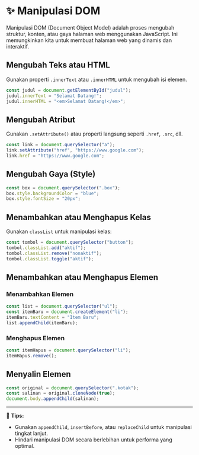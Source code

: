 # ✨ Manipulasi DOM

Manipulasi DOM (Document Object Model) adalah proses mengubah struktur, konten, atau gaya halaman web menggunakan JavaScript. Ini memungkinkan kita untuk membuat halaman web yang dinamis dan interaktif.

## Mengubah Teks atau HTML

Gunakan properti `.innerText` atau `.innerHTML` untuk mengubah isi elemen.

```javascript
const judul = document.getElementById("judul");
judul.innerText = "Selamat Datang!";
judul.innerHTML = "<em>Selamat Datang!</em>";
````

## Mengubah Atribut

Gunakan `.setAttribute()` atau properti langsung seperti `.href`, `.src`, dll.

```javascript
const link = document.querySelector("a");
link.setAttribute("href", "https://www.google.com");
link.href = "https://www.google.com";
```

## Mengubah Gaya (Style)

```javascript
const box = document.querySelector(".box");
box.style.backgroundColor = "blue";
box.style.fontSize = "20px";
```

## Menambahkan atau Menghapus Kelas

Gunakan `classList` untuk manipulasi kelas:

```javascript
const tombol = document.querySelector("button");
tombol.classList.add("aktif");
tombol.classList.remove("nonaktif");
tombol.classList.toggle("aktif");
```

## Menambahkan atau Menghapus Elemen

### Menambahkan Elemen

```javascript
const list = document.querySelector("ul");
const itemBaru = document.createElement("li");
itemBaru.textContent = "Item Baru";
list.appendChild(itemBaru);
```

### Menghapus Elemen

```javascript
const itemHapus = document.querySelector("li");
itemHapus.remove();
```

## Menyalin Elemen

```javascript
const original = document.querySelector(".kotak");
const salinan = original.cloneNode(true);
document.body.appendChild(salinan);
```

---

📌 **Tips:**

* Gunakan `appendChild`, `insertBefore`, atau `replaceChild` untuk manipulasi tingkat lanjut.
* Hindari manipulasi DOM secara berlebihan untuk performa yang optimal.